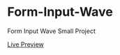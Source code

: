 # Form-Input-Wave
<p>Form Input Wave Small Project</p>
<a href="https://elhoussnimed.github.io/Form-Input-Wave/">Live Preview</a>
